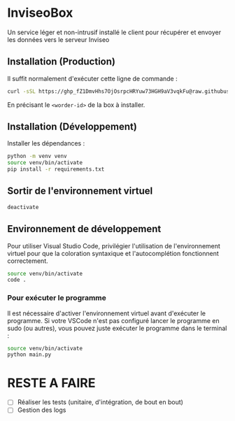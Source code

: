# InviseoBox
Un service léger et non-intrusif installé le client pour récupérer et envoyer les données vers le serveur Inviseo

## Installation (Production)

Il suffit normalement d'exécuter cette ligne de commande :

```bash
curl -sSL https://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@raw.githubusercontent.com/inviseo/inviseobox/main/install.sh | sudo bash -s <worder-id>
```

En précisant le `<worder-id>` de la box à installer.

## Installation (Développement)

Installer les dépendances :
```bash
python -m venv venv
source venv/bin/activate
pip install -r requirements.txt
```

## Sortir de l'environnement virtuel
```bash
deactivate
```

## Environnement de développement

Pour utiliser Visual Studio Code, privilégier l'utilisation de l'environnement virtuel pour que la coloration syntaxique et l'autocomplétion fonctionnent correctement.
```bash
source venv/bin/activate
code .
```

### Pour exécuter le programme

Il est nécessaire d'activer l'environnement virtuel avant d'exécuter le programme. Si votre VSCode n'est pas configuré lancer le programme en sudo (ou autres), vous pouvez juste exécuter le programme dans le terminal :

```bash
source venv/bin/activate
python main.py
```

# RESTE A FAIRE

- [ ] Réaliser les tests (unitaire, d'intégration, de bout en bout)
- [ ] Gestion des logs
